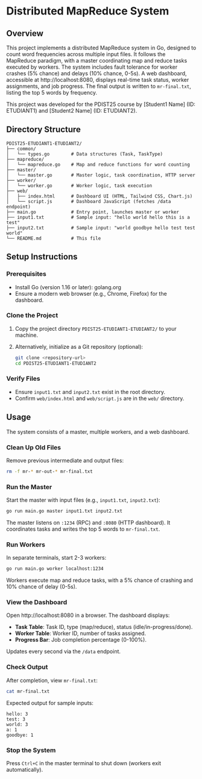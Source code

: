 # Distributed MapReduce System

## Overview

This project implements a distributed MapReduce system in Go, designed to count word frequencies across multiple input files. It follows the MapReduce paradigm, with a master coordinating map and reduce tasks executed by workers. The system includes fault tolerance for worker crashes (5% chance) and delays (10% chance, 0-5s). A web dashboard, accessible at http://localhost:8080, displays real-time task status, worker assignments, and job progress. The final output is written to `mr-final.txt`, listing the top 5 words by frequency.

This project was developed for the PDIST25 course by \[Student1 Name\] (ID: ETUDIANT1) and \[Student2 Name\] (ID: ETUDIANT2).

## Directory Structure

```
PDIST25-ETUDIANT1-ETUDIANT2/
├── common/
│   └── types.go        # Data structures (Task, TaskType)
├── mapreduce/
│   └── mapreduce.go    # Map and reduce functions for word counting
├── master/
│   └── master.go       # Master logic, task coordination, HTTP server
├── worker/
│   └── worker.go       # Worker logic, task execution
├── web/
│   ├── index.html      # Dashboard UI (HTML, Tailwind CSS, Chart.js)
│   └── script.js       # Dashboard JavaScript (fetches /data endpoint)
├── main.go             # Entry point, launches master or worker
├── input1.txt          # Sample input: "hello world hello this is a test"
├── input2.txt          # Sample input: "world goodbye hello test test world"
└── README.md           # This file
```

## Setup Instructions

### Prerequisites

- Install Go (version 1.16 or later): golang.org
- Ensure a modern web browser (e.g., Chrome, Firefox) for the dashboard.

### Clone the Project

1. Copy the project directory `PDIST25-ETUDIANT1-ETUDIANT2/` to your machine.

2. Alternatively, initialize as a Git repository (optional):

   ```bash
   git clone <repository-url>
   cd PDIST25-ETUDIANT1-ETUDIANT2
   ```

### Verify Files

- Ensure `input1.txt` and `input2.txt` exist in the root directory.
- Confirm `web/index.html` and `web/script.js` are in the `web/` directory.

## Usage

The system consists of a master, multiple workers, and a web dashboard.

### Clean Up Old Files

Remove previous intermediate and output files:

```bash
rm -f mr-* mr-out-* mr-final.txt
```

### Run the Master

Start the master with input files (e.g., `input1.txt`, `input2.txt`):

```bash
go run main.go master input1.txt input2.txt
```

The master listens on `:1234` (RPC) and `:8080` (HTTP dashboard). It coordinates tasks and writes the top 5 words to `mr-final.txt`.

### Run Workers

In separate terminals, start 2-3 workers:

```bash
go run main.go worker localhost:1234
```

Workers execute map and reduce tasks, with a 5% chance of crashing and 10% chance of delay (0-5s).

### View the Dashboard

Open http://localhost:8080 in a browser. The dashboard displays:

- **Task Table**: Task ID, type (map/reduce), status (idle/in-progress/done).
- **Worker Table**: Worker ID, number of tasks assigned.
- **Progress Bar**: Job completion percentage (0-100%).

Updates every second via the `/data` endpoint.

### Check Output

After completion, view `mr-final.txt`:

```bash
cat mr-final.txt
```

Expected output for sample inputs:

```
hello: 3
test: 3
world: 3
a: 1
goodbye: 1
```

### Stop the System

Press `Ctrl+C` in the master terminal to shut down (workers exit automatically).
